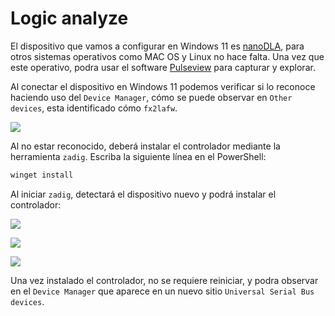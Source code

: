 # Logic analyze

El dispositivo que vamos a configurar en Windows 11 es [nanoDLA](https://github.com/wuxx/nanoDLA), para otros sistemas operativos como MAC OS y Linux no hace falta. Una vez que este operativo, podra usar el software [Pulseview](https://github.com/nstrappazzonc/CH552/blob/main/doc/pulseview.md) para capturar y explorar.

Al conectar el dispositivo en Windows 11 podemos verificar si lo reconoce haciendo uso del `Device Manager`, cómo se puede observar en `Other devices`, esta identificado cómo `fx2lafw`.

![](https://github.com/nstrappazzonc/CH552/blob/main/assets/doc/logic_analyze/windows01.png?raw=true)

Al no estar reconocido, deberá instalar el controlador mediante la herramienta `zadig`. Escriba la siguiente línea en el PowerShell:

```powershell
winget install 
```

Al iniciar `zadig`, detectará el dispositivo nuevo y podrá instalar el controlador:

![](https://github.com/nstrappazzonc/CH552/blob/main/assets/doc/logic_analyze/windows02.png?raw=true)

![](https://github.com/nstrappazzonc/CH552/blob/main/assets/doc/logic_analyze/windows03.png?raw=true)

![](https://github.com/nstrappazzonc/CH552/blob/main/assets/doc/logic_analyze/windows04.png?raw=true)

Una vez instalado el controlador, no se requiere reiniciar, y podra observar en el `Device Manager` que aparece en un nuevo sitio `Universal Serial Bus devices`.
